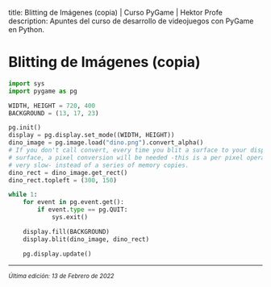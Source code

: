 title: Blitting de Imágenes (copia) | Curso PyGame | Hektor Profe
description: Apuntes del curso de desarrollo de videojuegos con PyGame en Python.

# Blitting de Imágenes (copia) 

```python
import sys
import pygame as pg

WIDTH, HEIGHT = 720, 400
BACKGROUND = (13, 17, 23)

pg.init()
display = pg.display.set_mode((WIDTH, HEIGHT))
dino_image = pg.image.load("dino.png").convert_alpha()
# If you don't call convert, every time you blit a surface to your display
# surface, a pixel conversion will be needed -this is a per pixel operation,
# very slow- instead of a series of memory copies.
dino_rect = dino_image.get_rect()
dino_rect.topleft = (300, 150)

while 1:
    for event in pg.event.get():
        if event.type == pg.QUIT:
            sys.exit()

    display.fill(BACKGROUND)
    display.blit(dino_image, dino_rect)

    pg.display.update()
```
___
<small class="edited"><i>Última edición: 13 de Febrero de 2022</i></small>